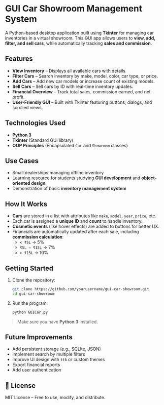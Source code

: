 # GUI Car Showroom Management System

A Python-based desktop application built using **Tkinter** for managing car inventories in a virtual showroom. This GUI app allows users to **view, add, filter, and sell cars**, while automatically tracking **sales and commission**.



##  Features

-  **View Inventory** – Displays all available cars with details.  
-  **Filter Cars** – Search inventory by make, model, color, car type, or price.  
-  **Add Cars** – Add new car models or increase count of existing models.  
-  **Sell Cars** – Sell cars by ID with real-time inventory updates.  
-  **Financial Overview** – Track total sales, commission earned, and net profit.  
-  **User-Friendly GUI** – Built with Tkinter featuring buttons, dialogs, and scrolled views.



## Technologies Used

- **Python 3**
- **Tkinter** (Standard GUI library)
- **OOP Principles** (Encapsulated `Car` and `Showroom` classes)



## Use Cases

- Small dealerships managing offline inventory  
- Learning resource for students studying **GUI development** and **object-oriented design**  
- Demonstration of basic **inventory management system**



## How It Works

- **Cars** are stored in a list with attributes like `make`, `model`, `year`, `price`, etc.  
- Each car is assigned a **unique ID** and **count** to handle inventory.  
- **Cosmetic events** (like hover effects) are added to buttons for better UX.  
- Financials are automatically updated after each sale, including **commission calculation**:
  - `< ₹5L` → 5%  
  - `₹5L – ₹15L` → 7%  
  - `> ₹15L` → 10%



##  Getting Started

1. Clone the repository:
   ```bash
   git clone https://github.com/yourusername/gui-car-showroom.git
   cd gui-car-showroom
   ```

2. Run the program:
   ```bash
   python GUICar.py
   ```

> Make sure you have **Python 3** installed.

##  Future Improvements

- Add persistent storage (e.g., SQLite, JSON)  
- Implement search by multiple filters  
- Improve UI design with `ttk` or custom themes  
- Export financial reports  
- Add user authentication

## 📄 License

MIT License – Free to use, modify, and distribute.

